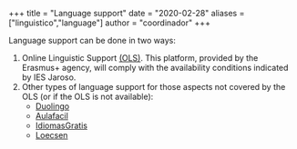+++
title = "Language support"
date = "2020-02-28"
aliases = ["linguistico","language"]
author = "coordinador"
+++

Language support can be done in two ways: 
1. Online Linguistic Support [(OLS)](https://erasmusplusols.eu/es/).  This platform, provided by the Erasmus+ agency, will comply with the availability conditions indicated by IES Jaroso.
2. Other types of language support for those aspects not covered by the OLS (or if the OLS is not available):
    - [Duolingo](https://es.duolingo.com/)
    - [Aulafacil](https://www.aulafacil.com/)
    - [IdiomasGratis](https://www.idiomasgratis.net/)
    - [Loecsen](https://www.loecsen.com/)